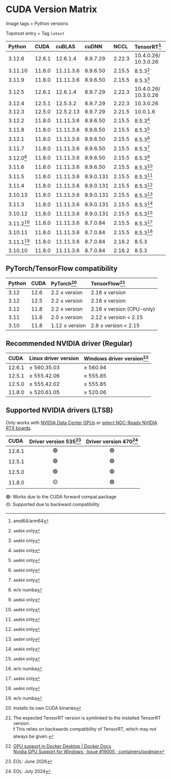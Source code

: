 # CUDA Version Matrix

Image tags = Python versions

Topmost entry = Tag `latest`

| Python     | CUDA   | cuBLAS    | cuDNN     | NCCL   | TensorRT[^2]            | Linux distro |
|:-----------|:-------|:----------|:----------|:-------|:------------------------|:-------------|
| 3.12.6     | 12.6.1 | 12.6.1.4  | 8.9.7.29  | 2.22.3 | 10.4.0.26/<br>10.3.0.26 | Ubuntu 22.04 |
| 3.11.10    | 11.8.0 | 11.11.3.6 | 8.9.6.50  | 2.15.5 | 8.5.3[^3]               | Ubuntu 22.04 |
| 3.11.9     | 11.8.0 | 11.11.3.6 | 8.9.6.50  | 2.15.5 | 8.5.3[^3]               | Ubuntu 22.04 |
| 3.12.5     | 12.6.1 | 12.6.1.4  | 8.9.7.29  | 2.22.3 | 10.4.0.26/<br>10.3.0.26 | Ubuntu 22.04 |
| 3.12.4     | 12.5.1 | 12.5.3.2  | 8.9.7.29  | 2.22.3 | 10.3.0.26               | Ubuntu 22.04 |
| 3.12.3     | 12.5.0 | 12.5.2.13 | 8.9.7.29  | 2.21.5 | 10.0.1.6                | Ubuntu 22.04 |
| 3.12.2     | 11.8.0 | 11.11.3.6 | 8.9.6.50  | 2.15.5 | 8.5.3[^3]               | Ubuntu 22.04 |
| 3.11.8     | 11.8.0 | 11.11.3.6 | 8.9.6.50  | 2.15.5 | 8.5.3[^3]               | Ubuntu 22.04 |
| 3.12.1     | 11.8.0 | 11.11.3.6 | 8.9.6.50  | 2.15.5 | 8.5.3[^3]               | Ubuntu 22.04 |
| 3.11.7     | 11.8.0 | 11.11.3.6 | 8.9.6.50  | 2.15.5 | 8.5.3[^3]               | Ubuntu 22.04 |
| 3.12.0[^1] | 11.8.0 | 11.11.3.6 | 8.9.6.50  | 2.15.5 | 8.5.3[^3]               | Ubuntu 22.04 |
| 3.11.6     | 11.8.0 | 11.11.3.6 | 8.9.6.50  | 2.15.5 | 8.5.3[^3]               | Ubuntu 22.04 |
| 3.11.5     | 11.8.0 | 11.11.3.6 | 8.9.0.131 | 2.15.5 | 8.5.3[^3]               | Ubuntu 22.04 |
| 3.11.4     | 11.8.0 | 11.11.3.6 | 8.9.0.131 | 2.15.5 | 8.5.3[^3]               | Ubuntu 22.04 |
| 3.10.13    | 11.8.0 | 11.11.3.6 | 8.9.0.131 | 2.15.5 | 8.5.3[^3]               | Ubuntu 22.04 |
| 3.11.3     | 11.8.0 | 11.11.3.6 | 8.9.0.131 | 2.15.5 | 8.5.3[^3]               | Ubuntu 22.04 |
| 3.10.12    | 11.8.0 | 11.11.3.6 | 8.9.0.131 | 2.15.5 | 8.5.3[^3]               | Ubuntu 22.04 |
| 3.11.2[^1] | 11.8.0 | 11.11.3.6 | 8.7.0.84  | 2.15.5 | 8.5.3[^3]               | Ubuntu 22.04 |
| 3.10.11    | 11.8.0 | 11.11.3.6 | 8.7.0.84  | 2.15.5 | 8.5.3[^3]               | Ubuntu 22.04 |
| 3.11.1[^1] | 11.8.0 | 11.11.3.6 | 8.7.0.84  | 2.16.2 | 8.5.3                   | Ubuntu 20.04 |
| 3.10.10    | 11.8.0 | 11.11.3.6 | 8.7.0.84  | 2.16.2 | 8.5.3                   | Ubuntu 20.04 |

[^1]: w/o numba  
[^2]: amd64/arm64  
[^3]: `amd64` only

## PyTorch/TensorFlow compatibility

| Python | CUDA | PyTorch[^4]    | TensorFlow[^5]            |
|:-------|:-----|:---------------|:--------------------------|
| 3.12   | 12.6 | 2.2 ≤ version  | 2.16 ≤ version            |
| 3.12   | 12.5 | 2.2 ≤ version  | 2.16 ≤ version            |
| 3.12   | 11.8 | 2.2 ≤ version  | 2.16 ≤ version (CPU-only) |
| 3.11   | 11.8 | 2.0 ≤ version  | 2.12 ≤ version < 2.15     |
| 3.10   | 11.8 | 1.12 ≤ version | 2.8  ≤ version < 2.15     |

[^4]: Installs its own CUDA binaries
[^5]: The expected TensorRT version is symlinked to the installed TensorRT
version.  
❗️ This relies on backwards compatibility of TensorRT, which may not always be
given.

## Recommended NVIDIA driver (Regular)

| CUDA   | Linux driver version | Windows driver version[^6] |
|:-------|:---------------------|:---------------------------|
| 12.6.1 | ≥ 560.35.03          | ≥ 560.94                   |
| 12.5.1 | ≥ 555.42.06          | ≥ 555.85                   |
| 12.5.0 | ≥ 555.42.02          | ≥ 555.85                   |
| 11.8.0 | ≥ 520.61.05          | ≥ 520.06                   |

[^6]: [GPU support in Docker Desktop | Docker Docs](https://docs.docker.com/desktop/gpu/)  
[Nvidia GPU Support for Windows · Issue #19005 · containers/podman](https://github.com/containers/podman/issues/19005)

## Supported NVIDIA drivers (LTSB)

Only works with
[NVIDIA Data Center GPUs](https://resources.nvidia.com/l/en-us-gpu) or
[select NGC-Ready NVIDIA RTX boards](https://docs.nvidia.com/certification-programs/ngc-ready-systems/index.html).

| CUDA   | Driver version 535[^7] | Driver version 470[^8] |
|:-------|:----------------------:|:----------------------:|
| 12.6.1 | 🟢                      | 🟢                      |
| 12.5.1 | 🟢                      | 🟢                      |
| 12.5.0 | 🟢                      | 🟢                      |
| 11.8.0 | 🟡                      | 🟢                      |

🟢: Works due to the CUDA forward compat package  
🟡: Supported due to backward compatibility

[^7]: EOL: June 2026  
[^8]: EOL: July 2024
